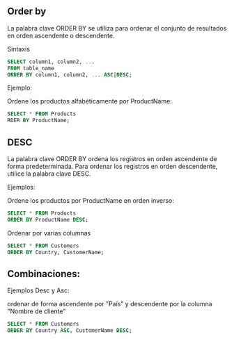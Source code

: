 ## Order by

La palabra clave ORDER BY se utiliza para ordenar el conjunto de resultados en orden ascendente o descendente.

Sintaxis

```sql
SELECT column1, column2, ...
FROM table_name
ORDER BY column1, column2, ... ASC|DESC;
```

Ejemplo:
  
Ordene los productos alfabéticamente por ProductName:

```sql
SELECT * FROM Products
RDER BY ProductName;
```

## DESC

La palabra clave ORDER BY ordena los registros en orden ascendente de forma predeterminada. Para ordenar los registros en orden descendente, utilice la palabra clave DESC.
  
Ejemplos:

Ordene los productos por ProductName en orden inverso:

```sql
SELECT * FROM Products
ORDER BY ProductName DESC;
```

Ordenar por varias columnas

```sql
SELECT * FROM Customers
ORDER BY Country, CustomerName;
```

## Combinaciones:

Ejemplos Desc y Asc:

ordenar de forma ascendente por "País" y descendente por la columna "Nombre de cliente"

```sql
SELECT * FROM Customers
ORDER BY Country ASC, CustomerName DESC;
```